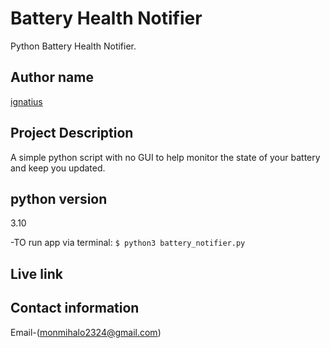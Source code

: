 # Battery Health Notifier
Python Battery Health Notifier.

## Author name
[ignatius](https://github.com/monty-iggy-xtius/Battery-Notification.git)

## Project Description
A simple python script with no GUI to help monitor the state of your battery and keep you updated.

## python version
3.10

-TO run app via terminal:
`$ python3 battery_notifier.py`

## Live link
## Contact information
Email-(monmihalo2324@gmail.com)